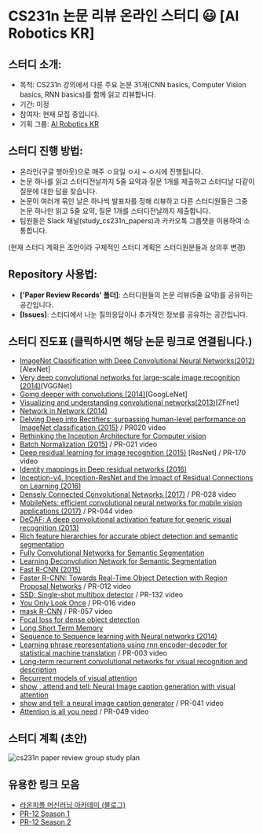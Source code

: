 # CS231n 논문 리뷰 온라인 스터디 :smiley: [AI Robotics KR]


## 스터디 소개:
- 목적: CS231n 강의에서 다룬 주요 논문 31개(CNN basics, Computer Vision basics, RNN basics)를 함께 읽고 리뷰합니다.
- 기간: 미정
- 참여자: 현재 모집 중입니다.
- 기획 그룹: [AI Robotics KR](https://www.facebook.com/groups/airoboticskr/)

## 스터디 진행 방법:
- 온라인(구글 행아웃)으로 매주 ㅇ요일 ㅇ시 ~ ㅇ시에 진행됩니다.
- 논문 하나를 읽고 스터디전날까지 5줄 요약과 질문 1개를 제출하고 스터디날 다같이 질문에 대한 답을 찾습니다.
- 논문이 여러개 묶인 날은 하나씩 발표자를 정해 리뷰하고 다른 스터디원들은 그중 논문 하나만 읽고 5줄 요약, 질문 1개를 스터디전날까지 제출합니다.
- 팀원들은 Slack 채널(study_cs231n_papers)과 카카오톡 그룹챗을 이용하여 소통합니다.

(현재 스터디 계획은 초안이라 구체적인 스터디 계획은 스터디원분들과 상의후 변경)

## Repository 사용법:
- **['Paper Review Records' 폴더]**: 스터디원들의 논문 리뷰(5줄 요약)를 공유하는 공간입니다.
- **[Issues]**: 스터디에서 나눈 질의응답이나 추가적인 정보를 공유하는 공간입니다.

## 스터디 진도표 (클릭하시면 해당 논문 링크로 연결됩니다.)

- [ImageNet Classification with Deep Convolutional Neural Networks(2012)](http://papers.nips.cc/paper/4824-imagenet-classification-with-deep-convolutional-neural-networks.pdf) [AlexNet]
- [Very deep convolutional networks for large-scale image recognition (2014)](https://arxiv.org/pdf/1409.1556.pdf)[VGGNet]
- [Going deeper with convolutions (2014)](https://arxiv.org/abs/1409.4842)[GoogLeNet]
- [Visualizing and understanding convolutional networks(2013)](https://arxiv.org/abs/1311.2901)[ZFnet]
- [Network in Network (2014)](https://arxiv.org/pdf/1312.4400.pdf)
- [Delving Deep into Rectifiers: surpassing human-level performance on ImageNet classification (2015)](https://arxiv.org/abs/1502.01852) / PR020 video
- [Rethinking the Inception Architecture for Computer vision](https://arxiv.org/abs/1512.00567)
- [Batch Normalization (2015)](https://arxiv.org/abs/1502.03167) / PR-021 video
- [Deep residual learning for image recognition (2015)](https://arxiv.org/abs/1512.03385) [ResNet] / PR-170 video
- [Identity mappings in Deep residual networks (2016)](https://arxiv.org/abs/1603.05027)
- [Inception-v4, Inception-ResNet and the Impact of Residual Connections on Learning (2016)](https://arxiv.org/abs/1602.07261)
- [Densely Connected Convolutional Networks (2017)](https://arxiv.org/pdf/1608.06993.pdf) / PR-028 video  
- [MobileNets: efficient convolutional neural networks for mobile vision applications (2017)](https://arxiv.org/pdf/1704.04861.pdf) / PR-044 video
- [DeCAF: A deep convolutional activation feature for generic visual recognition (2013)](https://arxiv.org/pdf/1310.1531.pdf)
- [Rich feature hierarchies for accurate object detection and semantic segmentation](https://arxiv.org/abs/1311.2524)
- [Fully Convolutional Networks for Semantic Segmentation](https://people.eecs.berkeley.edu/~jonlong/long_shelhamer_fcn.pdf)
- [Learning Deconvolution Network for Semantic Segmentation](https://www.cv-foundation.org/openaccess/content_iccv_2015/papers/Noh_Learning_Deconvolution_Network_ICCV_2015_paper.pdf)
- [Fast R-CNN (2015)](https://arxiv.org/pdf/1504.08083.pdf)
- [Faster R-CNN: Towards Real-Time Object Detection with Region Proposal Networks](https://arxiv.org/abs/1506.01497) / PR-012 video
- [SSD: Single-shot multibox detector](https://arxiv.org/abs/1512.02325) / PR-132 video
- [You Only Look Once](https://arxiv.org/abs/1506.02640) / PR-016 video
- [mask R-CNN](https://arxiv.org/abs/1703.06870) / PR-057 video
- [Focal loss for dense object detection](https://arxiv.org/abs/1708.02002) 
- [Long Short Term Memory](https://dl.acm.org/citation.cfm?id=1246450)
- [Sequence to Sequence learning with Neural networks (2014)](https://papers.nips.cc/paper/5346-sequence-to-sequence-learning-with-neural-networks.pdf)
- [Learning phrase representations using rnn encoder-decoder for statistical machine translation]( https://arxiv.org/abs/1406.1078) / PR-003 video
- [Long-term recurrent convolutional networks for visual recognition and description](https://arxiv.org/pdf/1411.4389) 
- [Recurrent models of visual attention](https://arxiv.org/abs/1406.6247)
- [show , attend and tell: Neural Image caption generation with visual attention](https://arxiv.org/pdf/1502.03044)
- [show and tell: a neural image caption generator](https://arxiv.org/abs/1411.4555) / PR-041 video
- [Attention is all you need](https://arxiv.org/abs/1706.03762) / PR-049 video

## 스터디 계획 (초안)

![cs231n paper review group study plan](https://github.com/ai-robotics-kr/cs231n_PAPERs_study/blob/master/img/Screen%20Shot%202019-10-30%20at%2010.40.25%20AM.png?raw=true)

## 유용한 링크 모음

- [라온피플 머신러닝 아카데미 (블로그)](https://laonple.blog.me/220463627091)
- [PR-12 Season 1](https://www.youtube.com/playlist?list=PLWKf9beHi3Tg50UoyTe6rIm20sVQOH1br)
- [PR-12 Season 2](https://www.youtube.com/playlist?list=PLWKf9beHi3TgstcIn8K6dI_85_ppAxzB8)
